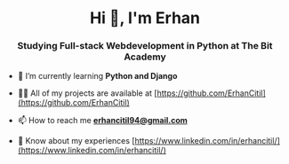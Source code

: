 <h1 align="center">Hi 👋, I'm Erhan</h1>
<h3 align="center">Studying Full-stack Webdevelopment in Python at The Bit Academy</h3>

- 🌱 I’m currently learning **Python and Django**

- 👨‍💻 All of my projects are available at [https://github.com/ErhanCitil](https://github.com/ErhanCitil)

- 📫 How to reach me **erhancitil94@gmail.com**

- 📄 Know about my experiences [https://www.linkedin.com/in/erhancitil/](https://www.linkedin.com/in/erhancitil/)

